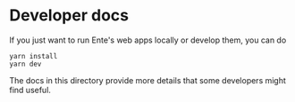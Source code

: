 # Developer docs

If you just want to run Ente's web apps locally or develop them, you can do

    yarn install
    yarn dev

The docs in this directory provide more details that some developers might find
useful.
